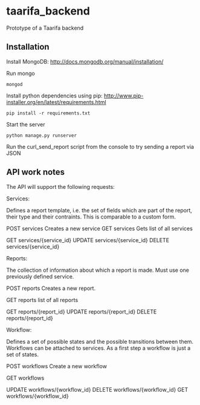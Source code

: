 taarifa_backend
===============

Prototype of a Taarifa backend

Installation
---------

Install MongoDB: http://docs.mongodb.org/manual/installation/

Run mongo

```
mongod
```

Install python dependencies using pip: http://www.pip-installer.org/en/latest/requirements.html

```
pip install -r requirements.txt
```

Start the server
```
python manage.py runserver
```

Run the curl_send_report script from the console to try sending a report via JSON


API work notes
-----------------

The API will support the following requests:

Services:

Defines a report template, i.e. the set of fields which are part of the report, their type and their contraints.
This is comparable to a custom form.


POST services
Creates a new service
GET services
Gets list of all services

GET services/{service_id}
UPDATE services/{service_id}
DELETE services/{service_id}

Reports:

The collection of information about which a report is made. Must use one previously defined service.

POST reports
Creates a new report.

GET reports
list of all reports

GET reports/{report_id}
UPDATE reports/{report_id}
DELETE reports/{report_id}

Workflow:

Defines a set of possible states and the possible transitions between them.
Workflows can be attached to services.
As a first step a workflow is just a set of states.

POST workflows
Create a new workflow

GET workflows

UPDATE workflows/{workflow_id}
DELETE workflows/{workflow_id}
GET workflows/{workflow_id}
